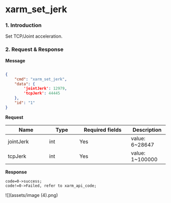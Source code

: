 # xarm\_set\_jerk

### 1. Introduction

Set TCP/Joint acceleration.

### 2. Request & Response


**Message**

```json

{
    "cmd": "xarm_set_jerk",
    "data": {
        'jointJerk': 12979,
        'tcpJerk': 44445
    },
    "id": "1"
}

```


**Request**

<table data-full-width="true"><thead><tr><th width="114">Name</th><th width="79">Type</th><th width="146">Required fields</th><th>Description</th></tr></thead><tbody><tr><td>jointJerk</td><td>int</td><td>Yes</td><td>value: 6~28647</td></tr><tr><td>tcpJerk</td><td>int</td><td>Yes</td><td>value: 1~100000</td></tr></tbody></table>


**Response**

```
code=0->success;
code!=0->Failed, refer to xarm_api_code;
```

![](assets/image (4).png)

